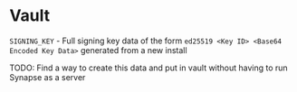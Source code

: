 # Vault

`SIGNING_KEY` - Full signing key data of the form `ed25519 <Key ID> <Base64 Encoded Key Data>` generated from a new install

TODO: Find a way to create this data and put in vault without having to run Synapse as a server
